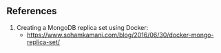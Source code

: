 ## References

1.	Creating a MongoDB replica set using Docker: 
    -	https://www.sohamkamani.com/blog/2016/06/30/docker-mongo-replica-set/
    
<br/>
